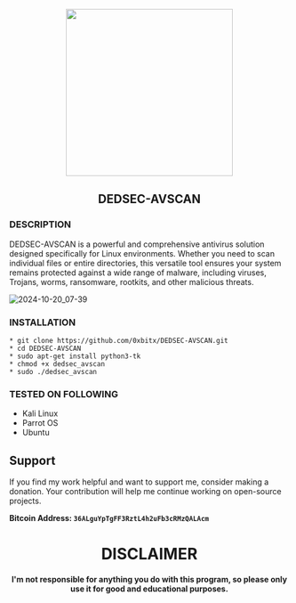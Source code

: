 <p align="center">
<img src="https://media2.giphy.com/media/v1.Y2lkPTc5MGI3NjExM3hucWpweXFkZTU1emV1ejh4djdkOGNrMDB4ZHFiZmw3a3Uya21wOSZlcD12MV9pbnRlcm5hbF9naWZfYnlfaWQmY3Q9Zw/4l59hKCbl2YopjffIf/giphy.webp", width="300", height="300">
</p>


<h2 align="center"> DEDSEC-AVSCAN </h2>

### DESCRIPTION
DEDSEC-AVSCAN is a powerful and comprehensive antivirus solution designed specifically for Linux environments. Whether you need to scan individual files or entire directories, this versatile tool ensures your system remains protected against a wide range of malware, including viruses, Trojans, worms, ransomware, rootkits, and other malicious threats. </h4>

![2024-10-20_07-39](https://github.com/user-attachments/assets/c0c4e23c-783b-49b2-9835-86976a760f85)

### INSTALLATION
    * git clone https://github.com/0xbitx/DEDSEC-AVSCAN.git
    * cd DEDSEC-AVSCAN
    * sudo apt-get install python3-tk
    * chmod +x dedsec_avscan
    * sudo ./dedsec_avscan

### TESTED ON FOLLOWING
* Kali Linux 
* Parrot OS 
* Ubuntu

## Support

If you find my work helpful and want to support me, consider making a donation. Your contribution will help me continue working on open-source projects.

**Bitcoin Address: `36ALguYpTgFF3RztL4h2uFb3cRMzQALAcm`**
   
<h1 align="center"> DISCLAIMER </h1>

<h4 align="center">I'm not responsible for anything you do with this program, so please only use it for good and educational purposes. </h4>
